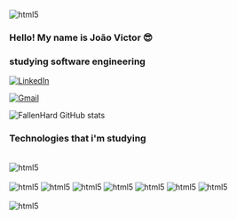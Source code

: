 <div style="display: inline_block"><br/>
    <img align="center" alt="html5" src="https://camo.githubusercontent.com/9e5ab7ea37d1e1b81a63dcde1efcc13a583f05b35155a0a658c52009c74ed560/68747470733a2f2f63617073756c652d72656e6465722e76657263656c2e6170702f6170693f747970653d776176696e6726636f6c6f723d666639316134266865696768743d3132302673656374696f6e3d666f6f746572" />
</div>

### Hello! My name is João Victor 😎

### studying software engineering

[![LinkedIn](https://img.shields.io/badge/LinkedIn-0077B5?style=for-the-badge&logo=linkedin&logoColor=white)](https://www.linkedin.com/in/joaovmd/)

[![Gmail](https://img.shields.io/badge/Gmail-D14836?style=for-the-badge&logo=gmail&logoColor=white)](mailto:maccionidias@gmail.com)

![FallenHard GitHub stats](https://github-readme-stats.vercel.app/api?username=FallenHard&show_icons=true&theme=dracula)

### Technologies that i'm studying

<div style="display: inline_block"><br/>
    <img align="center" alt="html5" src="https://github-readme-stats.vercel.app/api/top-langs/?username=FallenHard&theme=blue-green" /><br/>
    <br/>
    <img align="center" alt="html5" src="https://img.shields.io/badge/TypeScript-007ACC?style=for-the-badge&logo=typescript&logoColor=white" />
    <img align="center" alt="html5" src="https://img.shields.io/badge/Node.js-43853D?style=for-the-badge&logo=node.js&logoColor=white" />
    <img align="center" alt="html5" src="https://img.shields.io/badge/HTML5-E34F26?style=for-the-badge&logo=html5&logoColor=white" />
    <img align="center" alt="html5" src="https://img.shields.io/badge/Tailwind_CSS-38B2AC?style=for-the-badge&logo=tailwind-css&logoColor=white" />
    <img align="center" alt="html5" src="https://img.shields.io/badge/PostgreSQL-316192?style=for-the-badge&logo=postgresql&logoColor=white" />
    <img align="center" alt="html5" src="https://img.shields.io/badge/React-20232A?style=for-the-badge&logo=react&logoColor=61DAFB" />
    <img align="center" alt="html5" src="https://img.shields.io/badge/PostgreSQL-316192?style=for-the-badge&logo=postgresql&logoColor=white" />
</div>

<div style="display: inline_block"><br/>
    <img align="center" alt="html5" src="https://camo.githubusercontent.com/9e5ab7ea37d1e1b81a63dcde1efcc13a583f05b35155a0a658c52009c74ed560/68747470733a2f2f63617073756c652d72656e6465722e76657263656c2e6170702f6170693f747970653d776176696e6726636f6c6f723d666639316134266865696768743d3132302673656374696f6e3d666f6f746572" />
</div>

